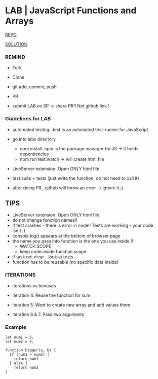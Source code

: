 # LAB | JavaScript Functions and Arrays

[REPO](https://github.com/ironhack-labs/lab-javascript-functions-and-arrays)

[SOLUTION](https://gist.github.com/IH-WebDev-TA-Remote/31196f40d9eef74f02860a62842f30d8)

### REMIND

- Fork
- Clone
- git add, commit, push

- PR
- submit LAB on SP -> share PR!! Not github link !

### Guidelines for LAB

- automated testing. Jest is an automated test-runner for JavaScript.

-  go into labs directory 
    - npm install. npm is the package manager for JS -> It holds dependencies
    - npm run test:watch -> will create html file


- LiveServer extension. Open ONLY html file
- test suite  + tests (just write the function, do not need to call it)

- after doing PR , github will throw an error -> ignore it ;)
## TIPS

- LiveServer extension. Open ONLY html file
- do not change function names!!
- if test crashes - there is error in code!! Tests are working - your code isn't ;) 
- console.log() appears at the bottom of browser page
- the name you pass into function is the one you use inside !! 
    - WATCH SCOPE 
    - keep code inside function scope
- if task not clear - look at tests
- function has to be reusable (no specific data inside)

### ITERATIONS

- iterations vs bonuses 

- iteration 4. Reuse the function for sum
- iteration 5. Want to create new array and add values there
- iteration 6 & 7. Pass two arguments

### Example

```
let num1 = 5;
let num2 = 4;

function bigger(a, b) {
  if (num1 > num2) {
    return num1
  } else {
    return num2
}
```